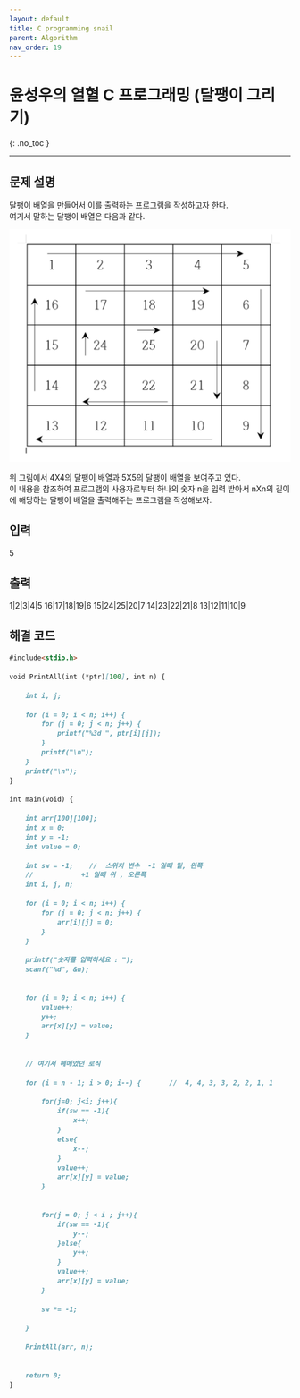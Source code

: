 ```yaml
---
layout: default
title: C programming snail
parent: Algorithm
nav_order: 19
---
```


# 윤성우의 열혈 C 프로그래밍 (달팽이 그리기)
{: .no_toc }

---

## 문제 설명

달팽이 배열을 만들어서 이를 출력하는 프로그램을 작성하고자 한다.  
여기서 말하는 달팽이 배열은 다음과 같다.  
 
![](/assets/images/algorithm/snail.png)
 
위 그림에서 4X4의 달팽이 배열과 5X5의 달팽이 배열을 보여주고 있다.  
이 내용을 참조하여 프로그램의 사용자로부터 하나의 숫자 n을 입력 받아서 nXn의 길이에 해당하는 달팽이 배열을 출력해주는 프로그램을 작성해보자.  

## 입력

5

## 출력

1|2|3|4|5
16|17|18|19|6
15|24|25|20|7
14|23|22|21|8
13|12|11|10|9

## 해결 코드
```markdown
#include<stdio.h>

void PrintAll(int (*ptr)[100], int n) {

    int i, j;

    for (i = 0; i < n; i++) {
        for (j = 0; j < n; j++) {
            printf("%3d ", ptr[i][j]);
        }
        printf("\n");
    }
    printf("\n");
}

int main(void) {

    int arr[100][100];
    int x = 0;
    int y = -1;
    int value = 0;

    int sw = -1;    //  스위치 변수  -1 일때 밑, 왼쪽
    //            +1 일때 위 , 오른쪽
    int i, j, n;

    for (i = 0; i < n; i++) {
        for (j = 0; j < n; j++) {
            arr[i][j] = 0;
        }
    }

    printf("숫자를 입력하세요 : ");
    scanf("%d", &n);


    for (i = 0; i < n; i++) {
        value++;
        y++;
        arr[x][y] = value;
    }

    
    // 여기서 헤메었던 로직
    
    for (i = n - 1; i > 0; i--) {       //  4, 4, 3, 3, 2, 2, 1, 1

        for(j=0; j<i; j++){
            if(sw == -1){
                x++;
            }
            else{
                x--;
            }
            value++;
            arr[x][y] = value;
        }


        for(j = 0; j < i ; j++){
            if(sw == -1){
                y--;
            }else{
                y++;
            }
            value++;
            arr[x][y] = value;
        }

        sw *= -1;

    }
    
    PrintAll(arr, n);


    return 0;
}
```